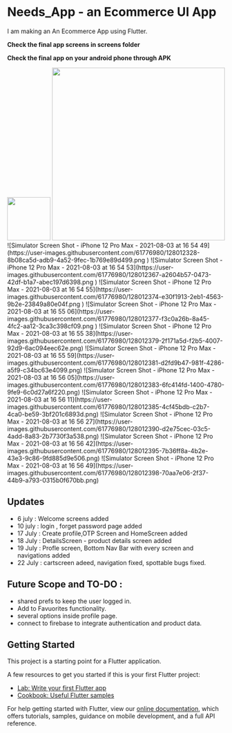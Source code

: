 # Needs_App - an Ecommerce UI App

I am making an An Ecommerce App using Flutter.

**Check the final app screens in screens folder**

**Check the final app on your android phone through APK**


<img src="https://your-image-url.type" width="100" height="100">
<img src="https://user-images.githubusercontent.com/61776980/128012328-8b08ca5d-adb9-4a52-9fec-1b769e89d499.png" width="400">
![Simulator Screen Shot - iPhone 12 Pro Max - 2021-08-03 at 16 54 49](https://user-images.githubusercontent.com/61776980/128012328-8b08ca5d-adb9-4a52-9fec-1b769e89d499.png )
![Simulator Screen Shot - iPhone 12 Pro Max - 2021-08-03 at 16 54 53](https://user-images.githubusercontent.com/61776980/128012367-a2604b57-0473-42df-b1a7-abec197d6398.png )
![Simulator Screen Shot - iPhone 12 Pro Max - 2021-08-03 at 16 54 55](https://user-images.githubusercontent.com/61776980/128012374-e30f1913-2eb1-4563-9b2e-23849a80e04f.png )
![Simulator Screen Shot - iPhone 12 Pro Max - 2021-08-03 at 16 55 06](https://user-images.githubusercontent.com/61776980/128012377-f3c0a26b-8a45-4fc2-aa12-3ca3c398cf09.png )
![Simulator Screen Shot - iPhone 12 Pro Max - 2021-08-03 at 16 55 38](https://user-images.githubusercontent.com/61776980/128012379-2f171a5d-f2b5-4007-92d9-6ac094eec62e.png)
![Simulator Screen Shot - iPhone 12 Pro Max - 2021-08-03 at 16 55 59](https://user-images.githubusercontent.com/61776980/128012381-d2fd9b47-981f-4286-a5f9-c34bc63e4099.png)
![Simulator Screen Shot - iPhone 12 Pro Max - 2021-08-03 at 16 56 05](https://user-images.githubusercontent.com/61776980/128012383-6fc414fd-1400-4780-9fe9-6c0d27a6f220.png)
![Simulator Screen Shot - iPhone 12 Pro Max - 2021-08-03 at 16 56 11](https://user-images.githubusercontent.com/61776980/128012385-4cf45bdb-c2b7-4ca0-be59-3bf201c6893d.png)
![Simulator Screen Shot - iPhone 12 Pro Max - 2021-08-03 at 16 56 27](https://user-images.githubusercontent.com/61776980/128012390-d2e75cec-03c5-4add-8a83-2b7730f3a538.png)
![Simulator Screen Shot - iPhone 12 Pro Max - 2021-08-03 at 16 56 42](https://user-images.githubusercontent.com/61776980/128012395-7b36ff8a-4b2e-43e3-9c86-9fd885d9e506.png)
![Simulator Screen Shot - iPhone 12 Pro Max - 2021-08-03 at 16 56 49](https://user-images.githubusercontent.com/61776980/128012398-70aa7e06-2f37-44b9-a793-0315b0f670bb.png)




## Updates
- 6 july : Welcome screens added
- 10 july : login , forget password page added
- 17 July : Create profile,OTP Screen and HomeScreen added
- 18 July : DetailsScreen - product details screen added 
- 19 July : Profle screen, Bottom Nav Bar with every screen and navigations added
- 22 July : cartscreen adeed, navigation fixed, spottable bugs fixed.


## Future Scope and TO-DO : 
- shared prefs to keep the user logged in.
- Add to Favuorites functionality.
- several options inside profile page.
- connect to firebase to integrate authentication and product data.

## Getting Started

This project is a starting point for a Flutter application.

A few resources to get you started if this is your first Flutter project:

- [Lab: Write your first Flutter app](https://flutter.dev/docs/get-started/codelab)
- [Cookbook: Useful Flutter samples](https://flutter.dev/docs/cookbook)

For help getting started with Flutter, view our
[online documentation](https://flutter.dev/docs), which offers tutorials,
samples, guidance on mobile development, and a full API reference.
